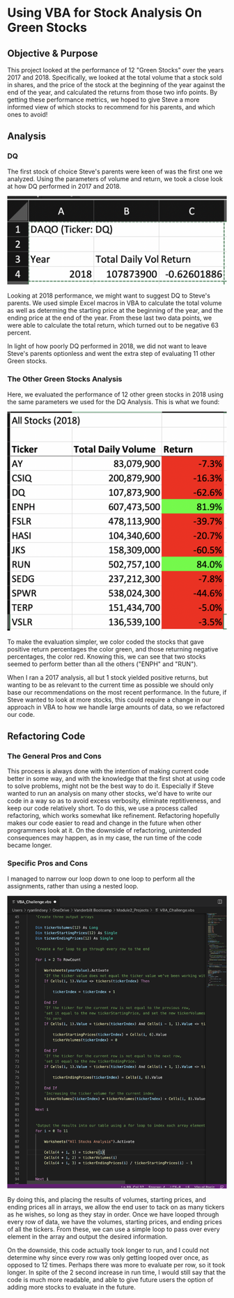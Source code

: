 # Using VBA for Stock Analysis On Green Stocks

## Objective & Purpose

This project looked at the performance of 12 "Green Stocks" over the years 2017 and 2018. Specifically, we looked at the total
volume that a stock sold in shares, and the price of the stock at the beginning of the year against the end of the year, and 
calculated the returns from those two info points. By getting these performance metrics, we hoped to give Steve a more informed
view of which stocks to recommend for his parents, and which ones to avoid!

## Analysis

### DQ

The first stock of choice Steve's parents were keen of was the first one we analyzed. Using the parameters of volume and return,
we took a close look at how DQ performed in 2017 and 2018. 

![DQ_Results.png](https://github.com/lindsera1/stock-analysis/blob/master/DQ_Results.png)

Looking at 2018 performance, we might want to suggest DQ to Steve's parents. We used simple Excel macros in VBA to calculate 
the total volume as well as determing the starting price at the beginning of the year, and the ending price at the end of the
year. From these last two data points, we were able to calculate the total return, which turned out to be negative 63 percent. 

In light of how poorly DQ performed in 2018, we did not want to leave Steve's parents optionless and went the extra step of
evaluating 11 other Green stocks.

### The Other Green Stocks Analysis

Here, we evaluated the performance of 12 other green stocks in 2018 using the same parameters we used for the DQ Analysis.
This is what we found:

![All_stock_results.png](https://github.com/lindsera1/stock-analysis/blob/master/All_stock_results.png)

To make the evaluation simpler, we color coded the stocks that gave positive return percentages the color green, and those
returning negative percentages, the color red. Knowing this, we can see that two stocks seemed to perform better than all the
others ("ENPH" and "RUN").

When I ran a 2017 analysis, all but 1 stock yielded positive returns, but wanting to be as relevant to the current time as 
possible we should only base our recommendations on the most recent performance. In the future, if Steve wanted to look at more 
stocks, this could require a change in our approach in VBA to how we handle large amounts of data, so we refactored our code.

## Refactoring Code

### The General Pros and Cons

This process is always done with the intention of making current code better in some way, and with the knowledge that the first
shot at using code to solve problems, might not be the best way to do it. Especially if Steve wanted to run an analysis on many 
other stocks, we'd have to write our code in a way so as to avoid excess verbosity, eliminate reptitiveness, and keep our code
relatively short. To do this, we use a process called refactoring, which works somewhat like refinement. Refactoring hopefully 
makes our code easier to read and change in the future when other programmers look at it. On the downside of refactoring, 
unintended consequences may happen, as in my case, the run time of the code became longer.

### Specific Pros and Cons

I managed to narrow our loop down to one loop to perform all the assignments, rather than using a nested
loop.

![Refactored_Code2.png](https://github.com/lindsera1/stock-analysis/blob/master/Refactored_Code2.png)

By doing this, and placing the results of volumes, starting prices, and ending prices all in arrays, we allow the end user
to tack on as many tickers as he wishes, so long as they stay in order. Once we have looped through every row of data, we have
the volumes, starting prices, and ending prices of all the tickers. From these, we can use a simple loop to pass over 
every element in the array and output the desired information.

On the downside, this code actually took longer to run, and I could not determine why since every row was only getting looped 
over once, as opposed to 12 times. Perhaps there was more to evaluate per row, so it took longer. In spite of the 2 second
increase in run time, I would still say that the code is much more readable, and able to give future users the option of adding
more stocks to evaluate in the future. 
